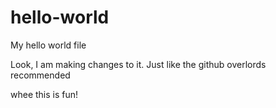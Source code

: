 # hello-world
My hello world file

Look, I am making changes to it.
Just like the github overlords recommended

whee this is fun!
